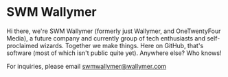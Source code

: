 # SWM Wallymer
Hi there, we're SWM Wallymer (formerly just Wallymer, and OneTwentyFour Media), a future company and currently group of tech enthusiasts and self-proclaimed wizards. Together we make things. Here on GitHub, that's software (most of which isn't public quite yet). Anywhere else? Who knows!

For inquiries, please email [swmwallymer@wallymer.com](mailto:swmwallymer@wallymer.com)
